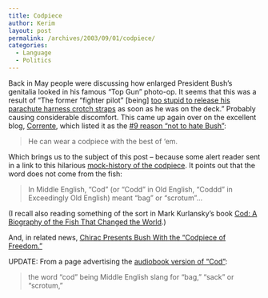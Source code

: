 ```yaml
---
title: Codpiece
author: Kerim
layout: post
permalink: /archives/2003/09/01/codpiece/
categories:
  - Language
  - Politics
---
```

Back in May people were discussing how enlarged President Bush&#8217;s genitalia looked in his famous &#8220;Top Gun&#8221; photo-op. It seems that this was a result of &#8220;The former &#8220;fighter pilot&#8221; [being] <a href="http://www.buzzflash.com/contributors/03/05/12_socks.html" onclick="_gaq.push(['_trackEvent', 'outbound-article', 'http://www.buzzflash.com/contributors/03/05/12_socks.html', 'too stupid to release his parachute harness crotch straps']);" >too stupid to release his parachute harness crotch straps</a> as soon as he was on the deck.&#8221; Probably causing considerable discomfort. This came up again over on the excellent blog, <a href="http://corrente.blogspot.com/" onclick="_gaq.push(['_trackEvent', 'outbound-article', 'http://corrente.blogspot.com/', 'Corrente']);" >Corrente</a>, which listed it as the <a href="http://corrente.blogspot.com/2003_08_24_corrente_archive.html#106208568805794641" onclick="_gaq.push(['_trackEvent', 'outbound-article', 'http://corrente.blogspot.com/2003_08_24_corrente_archive.html#106208568805794641', '#9 reason &#8220;not to hate Bush&#8221;']);" >#9 reason &#8220;not to hate Bush&#8221;</a>:


>   He can wear a codpiece with the best of &#8216;em.


Which brings us to the subject of this post &#8211; because some alert reader sent in a link to this hilarious <a href="http://www.onr.com/user/steveh/cods.htm" onclick="_gaq.push(['_trackEvent', 'outbound-article', 'http://www.onr.com/user/steveh/cods.htm', 'mock-history of the codpiece']);" >mock-history of the codpiece</a>. It points out that the word does not come from the fish:


>   In Middle English, &#8220;Cod&#8221; (or &#8220;Codd&#8221; in Old English, &#8220;Coddd&#8221; in Exceedingly Old English) meant &#8220;bag&#8221; or &#8220;scrotum&#8221;&#8230;


(I recall also reading something of the sort in Mark Kurlansky&#8217;s book <a href="http://isbn.nu/0140275010" onclick="_gaq.push(['_trackEvent', 'outbound-article', 'http://isbn.nu/0140275010', 'Cod: A Biography of the Fish That Changed the World']);" >Cod: A Biography of the Fish That Changed the World</a>.)

And, in related news, <a href="http://www.internetweekly.org/photo_cartoons/cartoon_chirac_codpiece.html" onclick="_gaq.push(['_trackEvent', 'outbound-article', 'http://www.internetweekly.org/photo_cartoons/cartoon_chirac_codpiece.html', 'Chirac Presents Bush With the &#8220;Codpiece of Freedom.&#8221;']);" >Chirac Presents Bush With the &#8220;Codpiece of Freedom.&#8221;</a>

UPDATE: From a page advertising the <a href="http://www.audiobookstoday.com/FtrLst1.cfm?FtrCatCod=3&#38;Code=29" onclick="_gaq.push(['_trackEvent', 'outbound-article', 'http://www.audiobookstoday.com/FtrLst1.cfm?FtrCatCod=3&Code=29', 'audiobook version of &#8220;Cod&#8221;']);" >audiobook version of &#8220;Cod&#8221;</a>:


>   the word &#8220;cod&#8221; being Middle English slang for &#8220;bag,&#8221; &#8220;sack&#8221; or &#8220;scrotum,&#8221;


